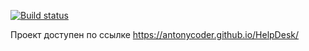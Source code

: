 [![Build status](https://ci.appveyor.com/api/projects/status/u7ppl23v9ff0apr9?svg=true)](https://ci.appveyor.com/project/AntonyCoder/helpdesk)

Проект доступен по ссылке https://antonycoder.github.io/HelpDesk/ 





